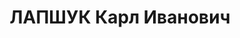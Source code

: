 ---
title: ЛАПШУК Карл Иванович
description: '1899 р. народження, Латвія, латиш, із селян, малоосвічений. Проживав
  у м. Миколаєві. Помічник секретаря міського Комітету КП(б)У.

  Заарештований 19.10.1937 р. Вироком Військової Колегії Верховного Суду СРСР від
  27.12.1937 р. засуджений до розстрілу з конфіскацією майна. Страчений. Дата страти
  невідома. Місце поховання невідомо.

  Реабілітований у 1957 р.'
---